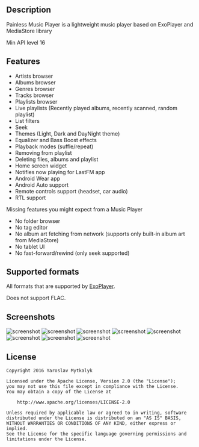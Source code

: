 ## Description

Painless Music Player is a lightweight music player based on ExoPlayer and MediaStore library

Min API level 16

## Features

 - Artists browser
 - Albums browser
 - Genres browser
 - Tracks browser
 - Playlists browser
 - Live playlists (Recently played albums, recently scanned, random playlist)
 - List filters
 - Seek
 - Themes (Light, Dark and DayNight theme)
 - Equalizer and Bass Boost effects
 - Playback modes (suffle/repeat)
 - Removing from playlist
 - Deleting files, albums and playlist
 - Home screen widget
 - Notifies now playing for LastFM app
 - Android Wear app
 - Android Auto support
 - Remote controls support (headset, car audio)
 - RTL support
 
Missing features you might expect from a Music Player
 - No folder browser
 - No tag editor
 - No album art fetching from network (supports only built-in album art from MediaStore)
 - No tablet UI
 - No fast-forward/rewind (only seek supported)
 
## Supported formats

All formats that are supported by [ExoPlayer](https://google.github.io/ExoPlayer/supported-formats.html).

Does not support FLAC.

## Screenshots

![screenshot](/screenshots/recent_activity.png?raw=true)
![screenshot](/screenshots/now_playing.png?raw=true)
![screenshot](/screenshots/navigation_drawer.png?raw=true)
![screenshot](/screenshots/albums.png?raw=true)
![screenshot](/screenshots/effects.png?raw=true)
![screenshot](/screenshots/notification.png?raw=true)
![screenshot](/screenshots/lock_screen.png?raw=true)
![screenshot](/screenshots/settings.png?raw=true)

## License

```
Copyright 2016 Yaroslav Mytkalyk

Licensed under the Apache License, Version 2.0 (the "License");
you may not use this file except in compliance with the License.
You may obtain a copy of the License at

    http://www.apache.org/licenses/LICENSE-2.0

Unless required by applicable law or agreed to in writing, software
distributed under the License is distributed on an "AS IS" BASIS,
WITHOUT WARRANTIES OR CONDITIONS OF ANY KIND, either express or implied.
See the License for the specific language governing permissions and
limitations under the License.

```
